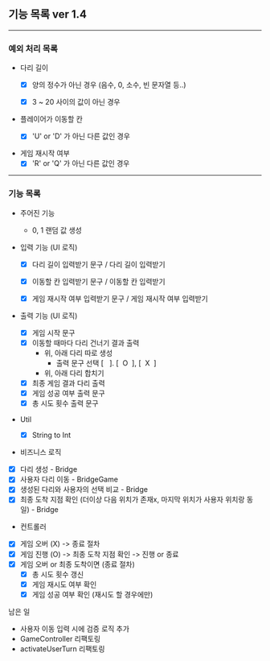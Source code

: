 ## 기능 목록 ver 1.4

<hr>

### 예외 처리 목록
- 다리 길이
  - [x] 양의 정수가 아닌 경우 (음수, 0, 소수, 빈 문자열 등..)
  - [x] 3 ~ 20 사이의 값이 아닌 경우


- 플레이어가 이동할 칸
  - [x] 'U' or 'D' 가 아닌 다른 값인 경우


- 게임 재시작 여부
  - [x] 'R' or 'Q' 가 아닌 다른 값인 경우

<hr>

### 기능 목록

- 주어진 기능
  - 0, 1 랜덤 값 생성

 
- 입력 기능 (UI 로직)
  - [x] 다리 길이 입력받기 문구 / 다리 길이 입력받기
  - [x] 이동할 칸 입력받기 문구 / 이동할 칸 입력받기
  - [x] 게임 재시작 여부 입력받기 문구 / 게임 재시작 여부 입력받기
  

- 출력 기능 (UI 로직)
  - [x] 게임 시작 문구
  - [x] 이동할 때마다 다리 건너기 결과 출력
    - 위, 아래 다리 따로 생성
      - 출력 문구 선택 [&nbsp;&nbsp;&nbsp;]. [&nbsp; O &nbsp;], [&nbsp; X &nbsp;]
    - 위, 아래 다리 합치기
  - [x] 최종 게임 결과 다리 출력
  - [x] 게임 성공 여부 출력 문구
  - [x] 총 시도 횟수 출력 문구
  
- Util
  - [x] String to Int


- 비즈니스 로직
- [x] 다리 생성 - Bridge
- [x] 사용자 다리 이동 - BridgeGame
- [x] 생성된 다리와 사용자의 선택 비교 - Bridge
- [x] 최종 도착 지점 확인 (더이상 다음 위치가 존재x, 마지막 위치가 사용자 위치랑 동일) - Bridge

- 컨트롤러
- [x] 게임 오버 (X) -> 종료 절차
- [x] 게임 진행 (O) -> 최종 도착 지점 확인 -> 진행 or 종료
- [x] 게임 오버 or 최종 도착이면 (종료 절차)
  - [x] 총 시도 횟수 갱신
  - [x] 게임 재시도 여부 확인
  - [x] 게임 성공 여부 확인 (재시도 할 경우에만)
     
남은 일
- 사용자 이동 입력 시에 검증 로직 추가
- GameController 리팩토링
- activateUserTurn 리팩토링